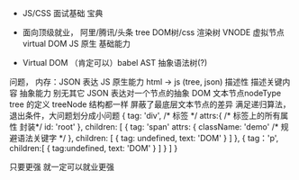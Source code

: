 - JS/CSS 面试基础 宝典
- 面向顶级就业， 阿里/腾讯/头条
  tree DOM树/css 渲染树 VNODE 虚拟节点 virtual DOM
  JS 原生   基础能力 

- Virtual DOM （肯定可以）babel  AST 抽象语法树(?)

问题，
<template>
 <div id="root">
  <span class = "demo">
   This is a span
   </span>
   <p>DOM</p>
   </div>
</template>
内存：JSON 表达 JS 原生能力 
html -> js (tree, json)
描述性 描述关键内容 抽象能力
别无其它 JSON 表达对一个节点的抽象
DOM 文本节点nodeType
tree 的定义 treeNode 结构都一样
屏蔽了最底层文本节点的差异
满足递归算法，退出条件，大问题划分成小问题
{
    tag: 'div', /*  标签 */
    attrs:{ /* 标签上的所有属性 封装*/
       id: 'root'
    },
    children: [
        {
            tag: 'span'
            attrs: {
                className: 'demo' /* 规避语法关键字 */
            },
            children: [
                {
                    tag: undefined,
                    text: 'DOM'
                }
            ]
        },
        {
            tag：'p',
            children:[
                {
                    tag:undefined,
                    text: 'DOM'
                }
            ]
        }
    ]
}

只要更强 就一定可以就业更强
